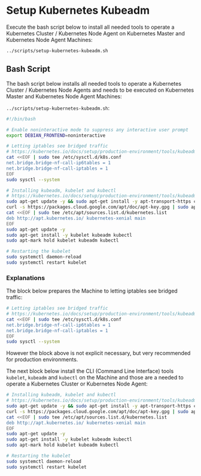 # Setup Kubernetes Kubeadm

Execute the bash script below to install all needed tools to operate a Kubernetes Cluster / Kubernetes Node Agent on Kubernetes Master and Kubernetes Node Agent Machines:

`../scripts/setup-kubernetes-kubeadm.sh`

## Bash Script

The bash script below installs all needed tools to operate a Kubernetes Cluster / Kubernetes Node Agents and needs to be executed on Kubernetes Master and Kubernetes Node Agent Machines:

`../scripts/setup-kubernetes-kubeadm.sh`:

```bash
#!/bin/bash

# Enable noninteractive mode to suppress any interactive user prompt
export DEBIAN_FRONTEND=noninteractive

# Letting iptables see bridged traffic
# https://kubernetes.io/docs/setup/production-environment/tools/kubeadm/install-kubeadm/#letting-iptables-see-bridged-traffic
cat <<EOF | sudo tee /etc/sysctl.d/k8s.conf
net.bridge.bridge-nf-call-ip6tables = 1
net.bridge.bridge-nf-call-iptables = 1
EOF
sudo sysctl --system

# Installing kubeadm, kubelet and kubectl
# https://kubernetes.io/docs/setup/production-environment/tools/kubeadm/install-kubeadm/#installing-kubeadm-kubelet-and-kubectl
sudo apt-get update -y && sudo apt-get install -y apt-transport-https curl
curl -s https://packages.cloud.google.com/apt/doc/apt-key.gpg | sudo apt-key add - &> /dev/null
cat <<EOF | sudo tee /etc/apt/sources.list.d/kubernetes.list
deb http://apt.kubernetes.io/ kubernetes-xenial main
EOF
sudo apt-get update -y
sudo apt-get install -y kubelet kubeadm kubectl
sudo apt-mark hold kubelet kubeadm kubectl

# Restarting the kubelet
sudo systemctl daemon-reload
sudo systemctl restart kubelet

```

### Explanations

The block below prepares the Machine to letting iptables see bridged traffic:

```bash
# Letting iptables see bridged traffic
# https://kubernetes.io/docs/setup/production-environment/tools/kubeadm/install-kubeadm/#letting-iptables-see-bridged-traffic
cat <<EOF | sudo tee /etc/sysctl.d/k8s.conf
net.bridge.bridge-nf-call-ip6tables = 1
net.bridge.bridge-nf-call-iptables = 1
EOF
sudo sysctl --system
```

However the block above is not explicit necessary, but very recommended for production environments.

The next block below install the CLI (Command Line Interface) tools `kubelet`, `kubeadm` and `kubectl` on the Machine and those are a needed to operate a Kubernetes Cluster or Kubernetes Node Agent:

```bash
# Installing kubeadm, kubelet and kubectl
# https://kubernetes.io/docs/setup/production-environment/tools/kubeadm/install-kubeadm/#installing-kubeadm-kubelet-and-kubectl
sudo apt-get update -y && sudo apt-get install -y apt-transport-https curl
curl -s https://packages.cloud.google.com/apt/doc/apt-key.gpg | sudo apt-key add - &> /dev/null
cat <<EOF | sudo tee /etc/apt/sources.list.d/kubernetes.list
deb http://apt.kubernetes.io/ kubernetes-xenial main
EOF
sudo apt-get update -y
sudo apt-get install -y kubelet kubeadm kubectl
sudo apt-mark hold kubelet kubeadm kubectl

# Restarting the kubelet
sudo systemctl daemon-reload
sudo systemctl restart kubelet
```

